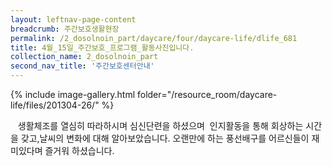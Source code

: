 ```yaml
--- 
layout: leftnav-page-content 
breadcrumb: 주간보호생활현장 
permalink: /2_dosolnoin_part/daycare/four/daycare-life/dlife_681
title: 4월_15일_주간보호_프로그램_활동사진입니다.
collection_name: 2_dosolnoin_part
second_nav_title: '주간보호센터안내' 
---
```

{% include image-gallery.html folder="/resource_room/daycare-life/files/201304-26/" %}








 
 생활체조를 열심히 따라하시며 심신단련을 하셨으며
 인지활동을 통해 회상하는 시간을 갖고,날씨의 변화에 대해 알아보았습니다.
오랜만에 하는 풍선배구를 어르신들이 재미있다며 즐거워 하셨습니다.